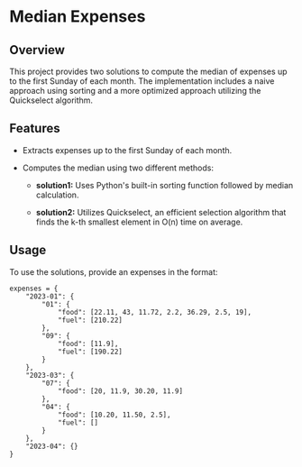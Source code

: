 # Median Expenses

## Overview

This project provides two solutions to compute the median of expenses up to the first Sunday of each month. The implementation includes a naive approach using sorting and a more optimized approach utilizing the Quickselect algorithm.

## Features

- Extracts expenses up to the first Sunday of each month.

- Computes the median using two different methods:

  - **solution1:** Uses Python's built-in sorting function followed by median calculation.

  - **solution2:** Utilizes Quickselect, an efficient selection algorithm that finds the k-th smallest element in O(n) time on average.

## Usage

To use the solutions, provide an expenses in the format:

```
expenses = {
    "2023-01": {
        "01": {
            "food": [22.11, 43, 11.72, 2.2, 36.29, 2.5, 19],
            "fuel": [210.22]
        },
        "09": {
            "food": [11.9],
            "fuel": [190.22]
        }
    },
    "2023-03": {
        "07": {
            "food": [20, 11.9, 30.20, 11.9]
        },
        "04": {
            "food": [10.20, 11.50, 2.5],
            "fuel": []
        }
    },
    "2023-04": {}
}
```
